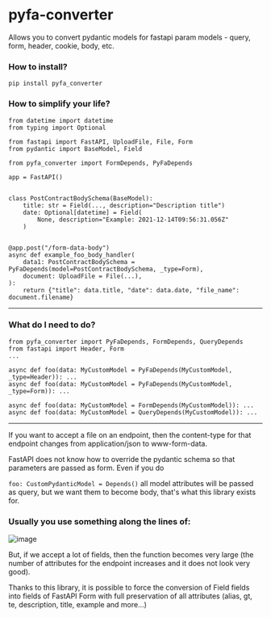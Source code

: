 # pyfa-converter
Allows you to convert pydantic models for fastapi param models - query, form, header, cookie, body, etc.



### How to install?
`pip install pyfa_converter`

### How to simplify your life?
```python3
from datetime import datetime
from typing import Optional

from fastapi import FastAPI, UploadFile, File, Form
from pydantic import BaseModel, Field

from pyfa_converter import FormDepends, PyFaDepends

app = FastAPI()


class PostContractBodySchema(BaseModel):
    title: str = Field(..., description="Description title")
    date: Optional[datetime] = Field(
        None, description="Example: 2021-12-14T09:56:31.056Z"
    )


@app.post("/form-data-body")
async def example_foo_body_handler(
    data1: PostContractBodySchema = PyFaDepends(model=PostContractBodySchema, _type=Form),
    document: UploadFile = File(...),
):
    return {"title": data.title, "date": data.date, "file_name": document.filename}
```

---

### What do I need to do?
```python3
from pyfa_converter import PyFaDepends, FormDepends, QueryDepends
from fastapi import Header, Form
...

async def foo(data: MyCustomModel = PyFaDepends(MyCustomModel, _type=Header)): ...
async def foo(data: MyCustomModel = PyFaDepends(MyCustomModel, _type=Form)): ...

async def foo(data: MyCustomModel = FormDepends(MyCustomModel)): ...
async def foo(data: MyCustomModel = QueryDepends(MyCustomModel)): ...
```

---

If you want to accept a file on an endpoint, then the content-type for that endpoint changes from application/json to www-form-data.

FastAPI does not know how to override the pydantic schema so that parameters are passed as form.
Even if you do

`foo: CustomPydanticModel = Depends()`
all model attributes will be passed as query, but we want them to become body, that's what this library exists for.

### Usually you use something along the lines of:
![image](https://user-images.githubusercontent.com/64792903/161484700-642e3d0e-242f-49f6-82e8-45c5e912a2c2.png)

But, if we accept a lot of fields, then the function becomes very large (the number of attributes for the endpoint increases and it does not look very good).

Thanks to this library, it is possible to force the conversion of Field fields into fields of FastAPI Form with full preservation of all attributes (alias, gt, te, description, title, example and more...)


